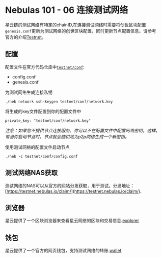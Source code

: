 # Nebulas 101 - 06 连接测试网络
星云链的测试网络有特定的chainID,在连接测试网络时需要将创世区块配置`genesis.conf`更新为测试网络的创世区块配置，同时更新节点配置信息。请参考官方的介绍[Testnet](https://github.com/nebulasio/wiki/blob/master/testnet.md)。

## 配置

配置文件在官方代码仓库中[`testnet/conf`](https://github.com/nebulasio/go-nebulas/tree/develop/testnet/conf):

- config.conf
- genesis.conf

为测试网络生成连接私钥

```
./neb network ssh-keygen testnet/conf/network.key
```

将生成的key文件配置到你的配置文件中

```
private_key: "testnet/conf/network.key"
```

*注意：如果您不提供节点连接服务，你可以不在配置文件中配置网络密钥。这样，每当你启动节点时，节点就会随机地为p2p网络生成一个新密钥。*

使用测试网络的配置文件启动节点

```
./neb -c testnet/conf/config.conf
```

## 测试网络NAS获取

测试网络的NAS可以从官方的网站分发获取，用于测试。分发地址：[https://testnet.nebulas.io/claim/](https://testnet.nebulas.io/claim/).

## 浏览器
星云提供了一个区块浏览器来查看星云网络的区块和交易信息.[explorer](https://explorer.nebulas.io/#/)

## 钱包
星云提供了一个官方的网页钱包，支持测试网络的转账.[wallet](https://github.com/nebulasio/web-wallet)